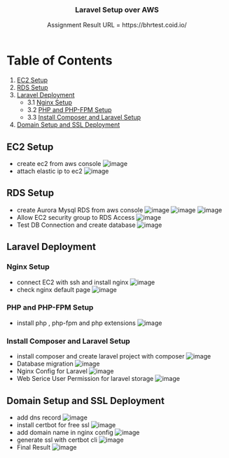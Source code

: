 <div align="center">

  <h3 align="center">Laravel Setup over AWS</h3>
  <p align="center">
    Assignment Result URL = https://bhrtest.coid.io/
    <br />
    <br />
  </p>

</div>

# Table of Contents

1. [EC2 Setup](#ec2-setup)
2. [RDS Setup](#rds-setup)
3. [Laravel Deployment](#laravel-deployment)
    - 3.1 [Nginx Setup](#nginx-setup)
    - 3.2 [PHP and PHP-FPM Setup](#php-and-php-fpm-setup)
    - 3.3 [Install Composer and Laravel Setup](#install-composer-and-laravel-setup)
4. [Domain Setup and SSL Deployment](#domain-setup-and-ssl-deployment)


## EC2 Setup

- create ec2 from aws console
![image](./doc/EC2.png )
- attach elastic ip to ec2
![image](./doc/EIP.jpeg )
## RDS Setup

- create Aurora Mysql RDS from aws console
![image](./doc/RDS1.jpg )
![image](./doc/RDS2.jpg )
![image](./doc/RDS3.jpg )
- Allow EC2 security group to RDS Access
![image](./doc/RDS-SG.png )
- Test DB Connection and create database
![image](./doc/RDS4.png )
## Laravel Deployment

### Nginx Setup
- connect EC2 with ssh and install nginx
![image](./doc/install-nginx.png )
- check nginx default page
![image](./doc/nginx-default-page.jpg )

### PHP and PHP-FPM Setup
- install php , php-fpm and php extensions
![image](./doc/install-php.png )

### Install Composer and Laravel Setup

- install composer and create laravel project with composer
![image](./doc/install-composer.png )
- Database migration
![image](./doc/laravel-setup-1.png )
- Nginx Config for Laravel
![image](./doc/laravel-setup-2.png )
- Web Serice User Permission for laravel storage
![image](./doc/laravel-setup-3.png )

## Domain Setup and SSL Deployment

- add dns record
![image](./doc/domain-1.png )
- install certbot for free ssl
![image](./doc/domain-2.png)
- add domain name in nginx config 
![image](./doc/domain-3.png )
- generate ssl with certbot cli
![image](./doc/domain-4.png )
- Final Result
![image](./doc/final.jpg )
